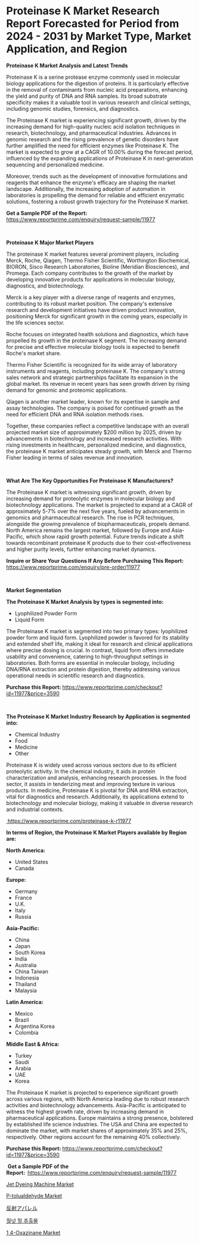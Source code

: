 <p><h1>Proteinase K Market Research Report Forecasted for Period from 2024 -  2031 by Market Type, Market Application, and Region</h1></p><p><strong>Proteinase K Market Analysis and Latest Trends</strong></p>
<p><p>Proteinase K is a serine protease enzyme commonly used in molecular biology applications for the digestion of proteins. It is particularly effective in the removal of contaminants from nucleic acid preparations, enhancing the yield and purity of DNA and RNA samples. Its broad substrate specificity makes it a valuable tool in various research and clinical settings, including genomic studies, forensics, and diagnostics.</p><p>The Proteinase K market is experiencing significant growth, driven by the increasing demand for high-quality nucleic acid isolation techniques in research, biotechnology, and pharmaceutical industries. Advances in genomic research and the rising prevalence of genetic disorders have further amplified the need for efficient enzymes like Proteinase K. The market is expected to grow at a CAGR of 10.00% during the forecast period, influenced by the expanding applications of Proteinase K in next-generation sequencing and personalized medicine.</p><p>Moreover, trends such as the development of innovative formulations and reagents that enhance the enzyme's efficacy are shaping the market landscape. Additionally, the increasing adoption of automation in laboratories is propelling the demand for reliable and efficient enzymatic solutions, fostering a robust growth trajectory for the Proteinase K market.</p></p>
<p><strong>Get a Sample PDF of the Report:&nbsp;</strong> <a href="https://www.reportprime.com/enquiry/request-sample/11977">https://www.reportprime.com/enquiry/request-sample/11977</a></p>
<p>&nbsp;</p>
<p><strong>Proteinase K Major Market Players</strong></p>
<p><p>The proteinase K market features several prominent players, including Merck, Roche, Qiagen, Thermo Fisher Scientific, Worthington Biochemical, BIORON, Sisco Research Laboratories, Bioline (Meridian Biosciences), and Promega. Each company contributes to the growth of the market by developing innovative products for applications in molecular biology, diagnostics, and biotechnology.</p><p>Merck is a key player with a diverse range of reagents and enzymes, contributing to its robust market position. The company's extensive research and development initiatives have driven product innovation, positioning Merck for significant growth in the coming years, especially in the life sciences sector.</p><p>Roche focuses on integrated health solutions and diagnostics, which have propelled its growth in the proteinase K segment. The increasing demand for precise and effective molecular biology tools is expected to benefit Roche's market share.</p><p>Thermo Fisher Scientific is recognized for its wide array of laboratory instruments and reagents, including proteinase K. The company's strong sales network and strategic partnerships facilitate its expansion in the global market. Its revenue in recent years has seen growth driven by rising demand for genomic and proteomic applications.</p><p>Qiagen is another market leader, known for its expertise in sample and assay technologies. The company is poised for continued growth as the need for efficient DNA and RNA isolation methods rises.</p><p>Together, these companies reflect a competitive landscape with an overall projected market size of approximately $200 million by 2025, driven by advancements in biotechnology and increased research activities. With rising investments in healthcare, personalized medicine, and diagnostics, the proteinase K market anticipates steady growth, with Merck and Thermo Fisher leading in terms of sales revenue and innovation.</p></p>
<p>&nbsp;</p>
<p><strong>What Are The Key Opportunities For Proteinase K Manufacturers?</strong></p>
<p><p>The Proteinase K market is witnessing significant growth, driven by increasing demand for proteolytic enzymes in molecular biology and biotechnology applications. The market is projected to expand at a CAGR of approximately 5-7% over the next five years, fueled by advancements in genomics and pharmaceutical research. The rise in PCR techniques, alongside the growing prevalence of biopharmaceuticals, propels demand. North America remains the largest market, followed by Europe and Asia-Pacific, which show rapid growth potential. Future trends indicate a shift towards recombinant proteinase K products due to their cost-effectiveness and higher purity levels, further enhancing market dynamics.</p></p>
<p><strong>Inquire or Share Your Questions If Any Before Purchasing This Report:</strong> <a href="https://www.reportprime.com/enquiry/pre-order/11977">https://www.reportprime.com/enquiry/pre-order/11977</a></p>
<p>&nbsp;</p>
<p><strong>Market Segmentation</strong></p>
<p><strong>The Proteinase K Market Analysis by types is segmented into:</strong></p>
<p><ul><li>Lyophilized Powder Form</li><li>Liquid Form</li></ul></p>
<p><p>The Proteinase K market is segmented into two primary types: lyophilized powder form and liquid form. Lyophilized powder is favored for its stability and extended shelf life, making it ideal for research and clinical applications where precise dosing is crucial. In contrast, liquid form offers immediate usability and convenience, catering to high-throughput settings in laboratories. Both forms are essential in molecular biology, including DNA/RNA extraction and protein digestion, thereby addressing various operational needs in scientific research and diagnostics.</p></p>
<p><strong>Purchase this Report:&nbsp;</strong><a href="https://www.reportprime.com/checkout?id=11977&price=3590">https://www.reportprime.com/checkout?id=11977&price=3590</a></p>
<p>&nbsp;</p>
<p><strong>The Proteinase K Market Industry Research by Application is segmented into:</strong></p>
<p><ul><li>Chemical Industry</li><li>Food</li><li>Medicine</li><li>Other</li></ul></p>
<p><p>Proteinase K is widely used across various sectors due to its efficient proteolytic activity. In the chemical industry, it aids in protein characterization and analysis, enhancing research processes. In the food sector, it assists in tenderizing meat and improving texture in various products. In medicine, Proteinase K is pivotal for DNA and RNA extraction, vital for diagnostics and research. Additionally, its applications extend to biotechnology and molecular biology, making it valuable in diverse research and industrial contexts.</p></p>
<p><a href="https://www.reportprime.com/proteinase-k-r11977">&nbsp;https://www.reportprime.com/proteinase-k-r11977</a></p>
<p><strong>In terms of Region, the Proteinase K Market Players available by Region are:</strong></p>
<p>
    <p> <strong> North America: </strong>
        <ul>
            <li>United States</li>
            <li>Canada</li>
        </ul>
        </p> 
    <p> <strong> Europe: </strong>
        <ul>
            <li>Germany</li>
            <li>France</li>
            <li>U.K.</li>
            <li>Italy</li>
            <li>Russia</li>
        </ul>
        </p> 
    <p> <strong> Asia-Pacific: </strong>
        <ul>
            <li>China</li>
            <li>Japan</li>
            <li>South Korea</li>
            <li>India</li>
            <li>Australia</li>
            <li>China Taiwan</li>
            <li>Indonesia</li>
            <li>Thailand</li>
            <li>Malaysia</li>
        </ul>
        </p> 
    <p> <strong> Latin America: </strong>
        <ul>
            <li>Mexico</li>
            <li>Brazil</li>
            <li>Argentina Korea</li>
            <li>Colombia</li>
        </ul>
        </p> 
    <p> <strong> Middle East & Africa: </strong>
        <ul>
            <li>Turkey</li>
            <li>Saudi</li>
            <li>Arabia</li>
            <li>UAE</li>
            <li>Korea</li>
        </ul>
    </p>
    </p>
<p><p>The Proteinase K market is projected to experience significant growth across various regions, with North America leading due to robust research activities and biotechnology advancements. Asia-Pacific is anticipated to witness the highest growth rate, driven by increasing demand in pharmaceutical applications. Europe maintains a strong presence, bolstered by established life science industries. The USA and China are expected to dominate the market, with market shares of approximately 35% and 25%, respectively. Other regions account for the remaining 40% collectively.</p></p>
<p><strong>Purchase this Report: </strong><a href="https://www.reportprime.com/checkout?id=11977&price=3590">https://www.reportprime.com/checkout?id=11977&price=3590</a></p>
<p>&nbsp;<strong>Get a Sample PDF of the Report:&nbsp;&nbsp;</strong><a href="https://www.reportprime.com/enquiry/request-sample/11977">https://www.reportprime.com/enquiry/request-sample/11977</a></p>
<p><strong></strong></p>
<p><p><a href="https://medium.com/@anggimontokjleb_6541/analyzing-jet-dyeing-machine-market-dynamics-and-growth-drivers-and-forecasted-for-period-from-2024-75eef0dd530c">Jet Dyeing Machine Market</a></p><p><a href="https://issuu.com/reportprime-2/docs/p-tolualdehyde-market-size-2030.ppt_8424edfbb444b7">P-tolualdehyde Market</a></p><p><a href="https://medium.com/@carengczpoe/2024%E5%B9%B4%E3%81%8B%E3%82%892031%E5%B9%B4%E3%81%BE%E3%81%A7%E3%81%AE%E5%8F%8D%E5%B0%84%E3%82%A2%E3%83%91%E3%83%AC%E3%83%AB%E5%B8%82%E5%A0%B4%E3%81%AE%E5%B1%95%E6%9C%9B%E3%81%A8%E4%BA%88%E6%B8%AC-f25d0c6581da">反射アパレル</a></p><p><a href="https://medium.com/@abbislposival/%ED%98%B8%EB%91%90-%EA%BB%8D%EC%A7%88-%EC%B6%94%EC%B6%9C%EB%AC%BC-%EC%8B%9C%EC%9E%A5-%EA%B7%9C%EB%AA%A8-%EB%B0%8F-%EC%A0%90%EC%9C%A0%EC%9C%A8-%EB%B6%84%EC%84%9D-%EC%84%B1%EC%9E%A5-%EC%B6%94%EC%84%B8-%EB%B0%8F-%EC%98%88%EC%B8%A1-2024-2031-174303a250c1">월넛 헐 추출물</a></p><p><a href="https://issuu.com/reportprime-2/docs/14-oxazinane-market-size-2030.pptx_4e9338feab42ee">1,4-Oxazinane Market</a></p></p>